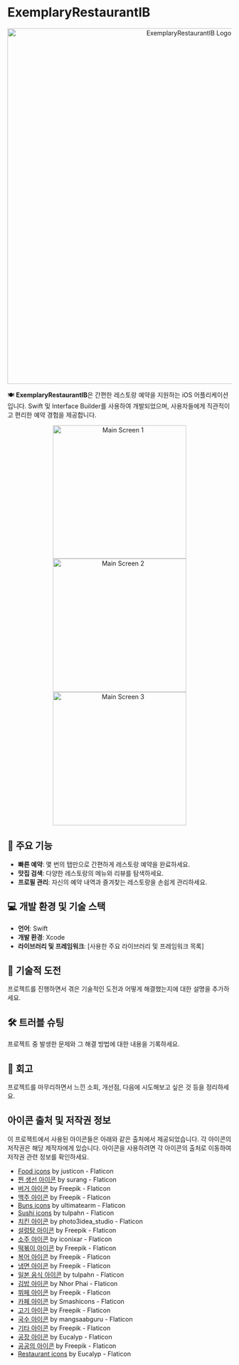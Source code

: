# ExemplaryRestaurantIB

<p align="center">
  <img src="https://your-banner-image-url.png" alt="ExemplaryRestaurantIB Logo" width="800">
</p>

🍽 **ExemplaryRestaurantIB**은 간편한 레스토랑 예약을 지원하는 iOS 어플리케이션입니다. Swift 및 Interface Builder를 사용하여 개발되었으며, 사용자들에게 직관적이고 편리한 예약 경험을 제공합니다.

<p align="center">
  <img src="https://your-screenshot-url-1.png" alt="Main Screen 1" width="300">
  <img src="https://your-screenshot-url-2.png" alt="Main Screen 2" width="300">
  <img src="https://your-screenshot-url-3.png" alt="Main Screen 3" width="300">
</p>

## 🚀 주요 기능

- **빠른 예약**: 몇 번의 탭만으로 간편하게 레스토랑 예약을 완료하세요.
- **맛집 검색**: 다양한 레스토랑의 메뉴와 리뷰를 탐색하세요.
- **프로필 관리**: 자신의 예약 내역과 즐겨찾는 레스토랑을 손쉽게 관리하세요.

## 💻 개발 환경 및 기술 스택

- **언어**: Swift
- **개발 환경**: Xcode
- **라이브러리 및 프레임워크**: [사용한 주요 라이브러리 및 프레임워크 목록]

## 🚧 기술적 도전

프로젝트를 진행하면서 겪은 기술적인 도전과 어떻게 해결했는지에 대한 설명을 추가하세요.

## 🛠 트러블 슈팅

프로젝트 중 발생한 문제와 그 해결 방법에 대한 내용을 기록하세요.

## 📝 회고

프로젝트를 마무리하면서 느낀 소회, 개선점, 다음에 시도해보고 싶은 것 등을 정리하세요.

## 아이콘 출처 및 저작권 정보

이 프로젝트에서 사용된 아이콘들은 아래와 같은 출처에서 제공되었습니다. 각 아이콘의 저작권은 해당 제작자에게 있습니다. 아이콘을 사용하려면 각 아이콘의 출처로 이동하여 저작권 관련 정보를 확인하세요.

- [Food icons](https://www.flaticon.com/free-icons/food) by justicon - Flaticon
- [찐 생선 아이콘](https://www.flaticon.com/kr/free-icons/-) by surang - Flaticon
- [버거 아이콘](https://www.flaticon.com/kr/free-icons/) by Freepik - Flaticon
- [맥주 아이콘](https://www.flaticon.com/kr/free-icons/) by Freepik - Flaticon
- [Buns icons](https://www.flaticon.com/free-icons/buns) by ultimatearm - Flaticon
- [Sushi icons](https://www.flaticon.com/free-icons/sushi) by tulpahn - Flaticon
- [치킨 아이콘](https://www.flaticon.com/kr/free-icons/) by photo3idea_studio - Flaticon
- [설렁탕 아이콘](https://www.flaticon.com/kr/free-icons/) by Freepik - Flaticon
- [소주 아이콘](https://www.flaticon.com/kr/free-icons/) by iconixar - Flaticon
- [떡볶이 아이콘](https://www.flaticon.com/kr/free-icons/) by Freepik - Flaticon
- [복어 아이콘](https://www.flaticon.com/kr/free-icons/) by Freepik - Flaticon
- [냉면 아이콘](https://www.flaticon.com/kr/free-icons/) by Freepik - Flaticon
- [일본 음식 아이콘](https://www.flaticon.com/kr/free-icons/-) by tulpahn - Flaticon
- [김밥 아이콘](https://www.flaticon.com/kr/free-icons/) by Nhor Phai - Flaticon
- [뷔페 아이콘](https://www.flaticon.com/kr/free-icons/) by Freepik - Flaticon
- [카페 아이콘](https://www.flaticon.com/kr/free-icons/) by Smashicons - Flaticon
- [고기 아이콘](https://www.flaticon.com/kr/free-icons/) by Freepik - Flaticon
- [국수 아이콘](https://www.flaticon.com/kr/free-icons/) by mangsaabguru - Flaticon
- [기타 아이콘](https://www.flaticon.com/kr/free-icons/) by Freepik - Flaticon
- [공장 아이콘](https://www.flaticon.com/kr/free-icons/) by Eucalyp - Flaticon
- [공공의 아이콘](https://www.flaticon.com/kr/free-icons/) by Freepik - Flaticon
- [Restaurant icons](https://www.flaticon.com/free-icons/restaurant) by Eucalyp - Flaticon
